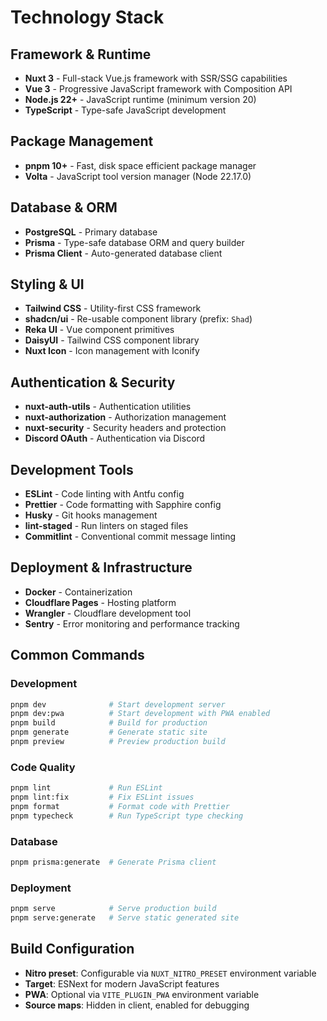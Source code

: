 # Technology Stack

## Framework & Runtime
- **Nuxt 3** - Full-stack Vue.js framework with SSR/SSG capabilities
- **Vue 3** - Progressive JavaScript framework with Composition API
- **Node.js 22+** - JavaScript runtime (minimum version 20)
- **TypeScript** - Type-safe JavaScript development

## Package Management
- **pnpm 10+** - Fast, disk space efficient package manager
- **Volta** - JavaScript tool version manager (Node 22.17.0)

## Database & ORM
- **PostgreSQL** - Primary database
- **Prisma** - Type-safe database ORM and query builder
- **Prisma Client** - Auto-generated database client

## Styling & UI
- **Tailwind CSS** - Utility-first CSS framework
- **shadcn/ui** - Re-usable component library (prefix: `Shad`)
- **Reka UI** - Vue component primitives
- **DaisyUI** - Tailwind CSS component library
- **Nuxt Icon** - Icon management with Iconify

## Authentication & Security
- **nuxt-auth-utils** - Authentication utilities
- **nuxt-authorization** - Authorization management
- **nuxt-security** - Security headers and protection
- **Discord OAuth** - Authentication via Discord

## Development Tools
- **ESLint** - Code linting with Antfu config
- **Prettier** - Code formatting with Sapphire config
- **Husky** - Git hooks management
- **lint-staged** - Run linters on staged files
- **Commitlint** - Conventional commit message linting

## Deployment & Infrastructure
- **Docker** - Containerization
- **Cloudflare Pages** - Hosting platform
- **Wrangler** - Cloudflare development tool
- **Sentry** - Error monitoring and performance tracking

## Common Commands

### Development
```bash
pnpm dev              # Start development server
pnpm dev:pwa          # Start development with PWA enabled
pnpm build            # Build for production
pnpm generate         # Generate static site
pnpm preview          # Preview production build
```

### Code Quality
```bash
pnpm lint             # Run ESLint
pnpm lint:fix         # Fix ESLint issues
pnpm format           # Format code with Prettier
pnpm typecheck        # Run TypeScript type checking
```

### Database
```bash
pnpm prisma:generate  # Generate Prisma client
```

### Deployment
```bash
pnpm serve            # Serve production build
pnpm serve:generate   # Serve static generated site
```

## Build Configuration
- **Nitro preset**: Configurable via `NUXT_NITRO_PRESET` environment variable
- **Target**: ESNext for modern JavaScript features
- **PWA**: Optional via `VITE_PLUGIN_PWA` environment variable
- **Source maps**: Hidden in client, enabled for debugging
